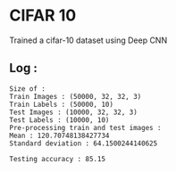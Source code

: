 # CIFAR 10

Trained a cifar-10 dataset using Deep CNN

## Log :
```
Size of : 
Train Images : (50000, 32, 32, 3)
Train Labels : (50000, 10)
Test Images : (10000, 32, 32, 3)
Test Labels : (10000, 10)
Pre-processing train and test images : 
Mean : 120.70748138427734
Standard deviation : 64.1500244140625
```

```
Testing accuracy : 85.15
```
